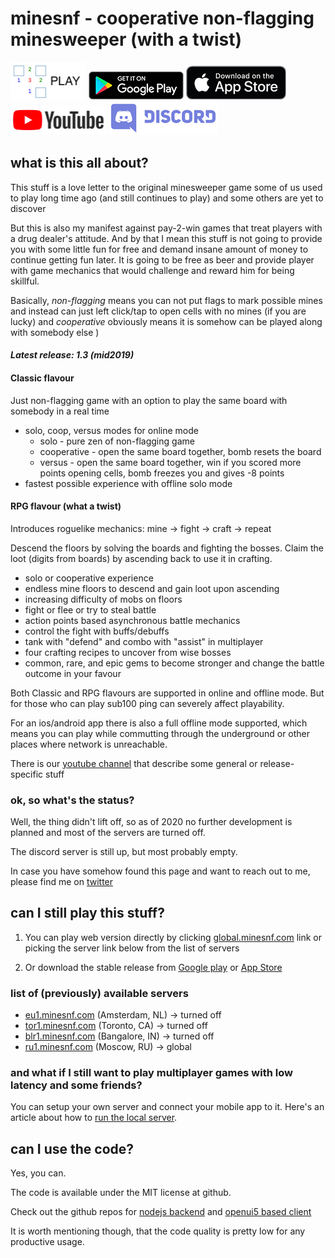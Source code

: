 # minesnf - cooperative non-flagging minesweeper (with a twist)

[![Global server](./web.png)](http://global.minesnf.com)
[![Google Play](./gplay.png)](https://play.google.com/store/apps/details?id=com.minesnf.openui5)
[![App Store](./appstr.png)](https://itunes.apple.com/app/id1448244535)
[![Youtube Channel](./ytb.png)](https://www.youtube.com/channel/UCEvqfPKGtfqfyeMCnw7B_zA)
[![Discord Channel](./dscrd.png)](https://discord.gg/uWnVeZE)

## what is this all about?
This stuff is a love letter to the original minesweeper game some of us used to play long time ago (and still continues to play) and some others are yet to discover

But this is also my manifest against pay-2-win games that treat players with a drug dealer's attitude. And by that I mean this stuff is not going to provide you with some little fun for free and demand insane amount of money to continue getting fun later. It is going to be free as beer and provide player with game mechanics that would challenge and reward him for being skillful.

Basically, *non-flagging* means you can not put flags to mark possible mines and instead can just left click/tap to open cells with no mines (if you are lucky) and  *cooperative* obviously means it is somehow can be played along with somebody else )

#### ***Latest release: 1.3 (mid2019)***

#### Classic flavour
Just non-flagging game with an option to play the same board with somebody in a real time
- solo, coop, versus modes for online mode
    -  solo - pure zen of non-flagging game
    -  cooperative - open the same board together, bomb resets the board
    -  versus - open the same board together, win if you scored more points opening cells, bomb freezes you and gives -8 points
- fastest possible experience with offline solo mode

#### RPG flavour (what a twist)
Introduces roguelike mechanics: mine -> fight -> craft -> repeat

Descend the floors by solving the boards and fighting the bosses. Claim the loot (digits from boards) by ascending back to use it in crafting.

- solo or cooperative experience
- endless mine floors to descend and gain loot upon ascending
- increasing difficulty of mobs on floors
- fight or flee or try to steal battle
- action points based asynchronous battle mechanics
- control the fight with buffs/debuffs
- tank with "defend" and combo with "assist" in multiplayer
- four crafting recipes to uncover from wise bosses
- common, rare, and epic gems to become stronger and change the battle outcome in your favour

Both Classic and RPG flavours are supported in online and offline mode.
But for those who can play sub100 ping can severely affect playability.

For an ios/android app there is also a full offline mode supported, which means you can play while commutting through the underground or other places where network is unreachable.

There is our [youtube channel](https://www.youtube.com/channel/UCEvqfPKGtfqfyeMCnw7B_zA) that describe some general or release-specific stuff

### ok, so what's the status?

Well, the thing didn't lift off, so as of 2020 no further development is planned and most of the servers are turned off.

The discord server is still up, but most probably empty.

In case you have somehow found this page and want to reach out to me, please find me on [twitter](https://twitter.com/myakinkii)

## can I still play this stuff?

1. You can play web version directly by clicking [global.minesnf.com](http://global.minesnf.com) link or picking the server link below from the list of servers

2. Or download the stable release from [Google play](https://play.google.com/store/apps/details?id=com.minesnf.openui5) or [App Store](https://itunes.apple.com/app/id1448244535)

### list of (previously) available servers
* [eu1.minesnf.com](http://eu1.minesnf.com) (Amsterdam, NL) -> turned off
* [tor1.minesnf.com](http://tor1.minesnf.com) (Toronto, CA) -> turned off
* [blr1.minesnf.com](http://blr1.minesnf.com) (Bangalore, IN) -> turned off
* [ru1.minesnf.com](http://ru1.minesnf.com) (Moscow, RU) -> global

### and what if I still want to play multiplayer games with low latency and some friends? ###
You can setup your own server and connect your mobile app to it. Here's an article about how to [run the local server](https://github.com/myakinkii/minesNF/wiki/Run-own-backend).

## can I use the code?
Yes, you can. 

The code is available under the MIT license at github.

Check out the github repos for [nodejs backend](https://github.com/myakinkii/minesNF) and [openui5 based client](https://github.com/myakinkii/ui5client)

It is worth mentioning though, that the code quality is pretty low for any productive usage.

